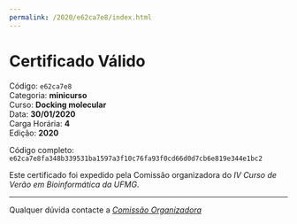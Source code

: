 ```yaml
---
permalink: /2020/e62ca7e8/index.html
---
```


# Certificado Válido

Código: `e62ca7e8`<br>
Categoria: **minicurso**<br>
Curso: **Docking molecular**<br>
Data: **30/01/2020**<br>
Carga Horária: **4**<br>
Edição: **2020**<br>


Código completo: `e62ca7e8fa348b339531ba1597a3f10c76fa93f0cd66d0d7cb6e819e344e1bc2`


Este certificado foi expedido pela Comissão organizadora do *IV Curso de Verão em Bioinformática da UFMG*.

----

Qualquer dúvida contacte a [_Comissão Organizadora_](<mailto:cursobioinfoufmg@gmail.com$subject=[Certificados]>)

